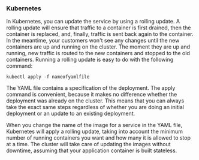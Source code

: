 ### Kubernetes

In Kubernetes, you can update the service by using a rolling update. A rolling update will ensure that traffic to a container is first drained, then the container is replaced, and, finally, traffic is sent back again to the container. In the meantime, your customers won't see any changes until the new containers are up and running on the cluster. The moment they are up and running, new traffic is routed to the new containers and stopped to the old containers. Running a rolling update is easy to do with the following command:
```
kubectl apply -f nameofyamlfile
```

The YAML file contains a specification of the deployment. The apply command is convenient, because it makes no difference whether the deployment was already on the cluster. This means that you can always take the exact same steps regardless of whether you are doing an initial deployment or an update to an existing deployment.

When you change the name of the image for a service in the YAML file, Kubernetes will apply a rolling update, taking into account the minimum number of running containers you want and how many it is allowed to stop at a time. The cluster will take care of updating the images without downtime, assuming that your application container is built stateless.